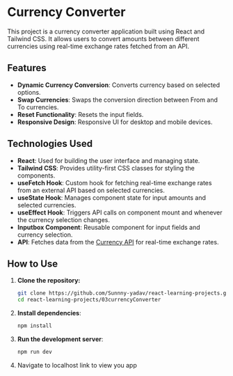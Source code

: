 # Currency Converter

This project is a currency converter application built using React and Tailwind CSS. It allows users to convert amounts between different currencies using real-time exchange rates fetched from an API.

## Features

- **Dynamic Currency Conversion**: Converts currency based on selected options.
- **Swap Currencies**: Swaps the conversion direction between From and To currencies.
- **Reset Functionality**: Resets the input fields.
- **Responsive Design**: Responsive UI for desktop and mobile devices.


## Technologies Used

- **React**: Used for building the user interface and managing state.
- **Tailwind CSS**: Provides utility-first CSS classes for styling the components.
- **useFetch Hook**: Custom hook for fetching real-time exchange rates from an external API based on selected currencies.
- **useState Hook**: Manages component state for input amounts and selected currencies.
- **useEffect Hook**: Triggers API calls on component mount and whenever the currency selection changes.
- **Inputbox Component**: Reusable component for input fields and currency selection.
- **API**: Fetches data from the [Currency API](https://cdn.jsdelivr.net/npm/@fawazahmed0/currency-api@latest/v1/currencies/) for real-time exchange rates.

## How to Use

1. **Clone the repository:**
   ```bash
   git clone https://github.com/Sunnny-yadav/react-learning-projects.git
   cd react-learning-projects/03currencyConverter
    ```
2. **Install dependencies**:
   ```bash
   npm install
   ```
3. **Run the development server**:
   ```bash 
   npm run dev
    ```
4. Navigate to localhost link to view you app